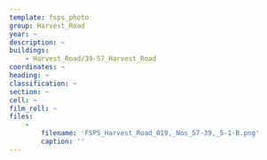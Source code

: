 ```yaml
---
template: fsps_photo
group: Harvest_Road
year: ~
description: ~
buildings:
    - Harvest_Road/39-57_Harvest_Road
coordinates: ~
heading: ~
classification: ~
section: ~
cell: ~
film_roll: ~
files:
    -
        filename: 'FSPS_Harvest_Road_019,_Nos_57-39,_5-1-B.png'
        caption: ''
---
```

